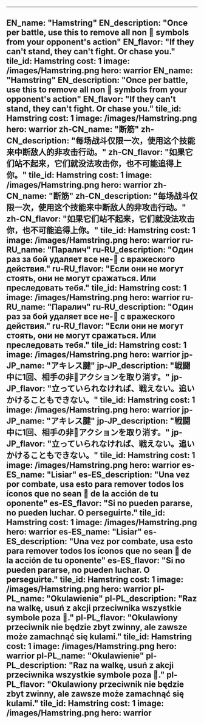 ---

EN_name: "Hamstring"
EN_description: "Once per battle, use this to remove all non 🔸 symbols from your opponent's action"
EN_flavor: "If they can't stand, they can't fight. Or chase you."
tile_id: Hamstring
cost: 1
image: /images/Hamstring.png
hero: warrior
EN_name: "Hamstring"
EN_description: "Once per battle, use this to remove all non 🔸 symbols from your opponent's action"
EN_flavor: "If they can't stand, they can't fight. Or chase you."
tile_id: Hamstring
cost: 1
image: /images/Hamstring.png
hero: warrior
zh-CN_name: "断筋"
zh-CN_description: "每场战斗仅限一次，使用这个技能来中断敌人的非攻击行动。"
zh-CN_flavor: "如果它们站不起来，它们就没法攻击你，也不可能追得上你。"
tile_id: Hamstring
cost: 1
image: /images/Hamstring.png
hero: warrior
zh-CN_name: "断筋"
zh-CN_description: "每场战斗仅限一次，使用这个技能来中断敌人的非攻击行动。"
zh-CN_flavor: "如果它们站不起来，它们就没法攻击你，也不可能追得上你。"
tile_id: Hamstring
cost: 1
image: /images/Hamstring.png
hero: warrior
ru-RU_name: "Паралич"
ru-RU_description: "Один раз за бой удаляет все не-🔸 с вражеского действия."
ru-RU_flavor: "Если они не могут стоять, они не могут сражаться. Или преследовать тебя."
tile_id: Hamstring
cost: 1
image: /images/Hamstring.png
hero: warrior
ru-RU_name: "Паралич"
ru-RU_description: "Один раз за бой удаляет все не-🔸 с вражеского действия."
ru-RU_flavor: "Если они не могут стоять, они не могут сражаться. Или преследовать тебя."
tile_id: Hamstring
cost: 1
image: /images/Hamstring.png
hero: warrior
jp-JP_name: "アキレス腱"
jp-JP_description: "戦闘中に1回、相手の非🔸アクションを取り消す。"
jp-JP_flavor: "立っていられなければ、戦えない。追いかけることもできない。"
tile_id: Hamstring
cost: 1
image: /images/Hamstring.png
hero: warrior
jp-JP_name: "アキレス腱"
jp-JP_description: "戦闘中に1回、相手の非🔸アクションを取り消す。"
jp-JP_flavor: "立っていられなければ、戦えない。追いかけることもできない。"
tile_id: Hamstring
cost: 1
image: /images/Hamstring.png
hero: warrior
es-ES_name: "Lisiar"
es-ES_description: "Una vez por combate, usa esto para remover todos los íconos que no sean 🔸 de la acción de tu oponente"
es-ES_flavor: "Si no pueden pararse, no pueden luchar. O perseguirte."
tile_id: Hamstring
cost: 1
image: /images/Hamstring.png
hero: warrior
es-ES_name: "Lisiar"
es-ES_description: "Una vez por combate, usa esto para remover todos los íconos que no sean 🔸 de la acción de tu oponente"
es-ES_flavor: "Si no pueden pararse, no pueden luchar. O perseguirte."
tile_id: Hamstring
cost: 1
image: /images/Hamstring.png
hero: warrior
pl-PL_name: "Okulawienie"
pl-PL_description: "Raz na walkę, usuń z akcji przeciwnika wszystkie symbole poza 🔸."
pl-PL_flavor: "Okulawiony przeciwnik nie będzie zbyt zwinny, ale zawsze może zamachnąć się kulami."
tile_id: Hamstring
cost: 1
image: /images/Hamstring.png
hero: warrior
pl-PL_name: "Okulawienie"
pl-PL_description: "Raz na walkę, usuń z akcji przeciwnika wszystkie symbole poza 🔸."
pl-PL_flavor: "Okulawiony przeciwnik nie będzie zbyt zwinny, ale zawsze może zamachnąć się kulami."
tile_id: Hamstring
cost: 1
image: /images/Hamstring.png
hero: warrior
---